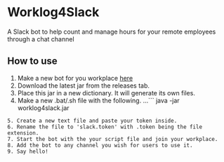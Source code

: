 # Worklog4Slack
A Slack bot to help count and manage hours for your remote employees through a chat channel
## How to use
1. Make a new bot for you workplace [here](https://my.slack.com/services/new/bot)
2. Download the latest jar from the releases tab. 
3. Place this jar in a new dictionary. It will generate its own files.
4. Make a new .bat/.sh file with the following.
...```
java -jar worklog4slack.jar
```
5. Create a new text file and paste your token inside.
6. Rename the file to 'slack.token' with .token being the file extension. 
7. Start the bot with the your script file and join your workplace.
8. Add the bot to any channel you wish for users to use it.
9. Say hello!
